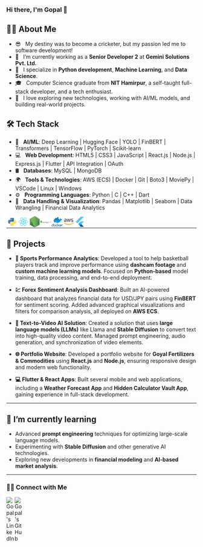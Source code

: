 ### Hi there, I'm Gopal 👋

<h2> 👩‍💻 About Me </h2>

- 😎 &nbsp; My destiny was to become a cricketer, but my passion led me to software development!
- 🤩 &nbsp; I’m currently working as a **Senior Developer 2** at **Gemini Solutions Pvt. Ltd.**
- 🧠 &nbsp; I specialize in **Python development**, **Machine Learning**, and **Data Science**.
- 🎓 &nbsp; Computer Science graduate from **NIT Hamirpur**, a self-taught full-stack developer, and a tech enthusiast.
- 🚀 &nbsp; I love exploring new technologies, working with AI/ML models, and building real-world projects.

<h2>🛠 Tech Stack</h2>

- 🔧 &nbsp; **AI/ML**: Deep Learning | Hugging Face | YOLO | FinBERT | Transformers | TensorFlow | PyTorch | Scikit-learn
- 💻 &nbsp; **Web Development**: HTML5 | CSS3 | JavaScript | React.js | Node.js | Express.js | Flutter | API Integration | OAuth
- 🛢 &nbsp; **Databases**: MySQL | MongoDB
- 🌍 &nbsp; **Tools & Technologies**: AWS (ECS) | Docker | Git | Boto3 | MoviePy | VSCode | Linux | Windows
- ⚙️ &nbsp; **Programming Languages**: Python | C | C++ | Dart
- 💾 &nbsp; **Data Handling & Visualization**: Pandas | Matplotlib | Seaborn | Data Wrangling | Financial Data Analytics

<img align="left" alt="Python" width="30px" src="https://raw.githubusercontent.com/github/explore/80688e429a7d4ef2fca1e82350fe8e3517d3494d/topics/python/python.png" />
<img align="left" alt="React" width="30px" src="https://raw.githubusercontent.com/github/explore/80688e429a7d4ef2fca1e82350fe8e3517d3494d/topics/react/react.png" />
<img align="left" alt="Node.js" width="30px" src="https://raw.githubusercontent.com/github/explore/80688e429a7d4ef2fca1e82350fe8e3517d3494d/topics/nodejs/nodejs.png" />
<img align="left" alt="MongoDB" width="30px" src="https://raw.githubusercontent.com/github/explore/80688e429a7d4ef2fca1e82350fe8e3517d3494d/topics/mongodb/mongodb.png" />
<img align="left" alt="Docker" width="30px" src="https://raw.githubusercontent.com/github/explore/775cfef3335fcb042db7774acff1e4662f051506/topics/docker/docker.png" />
<img align="left" alt="AWS" width="30px" src="https://raw.githubusercontent.com/github/explore/75563b876d6f9d890d50a66f1726b6ab5e0f8f32/topics/aws/aws.png" />
<img align="left" alt="Flutter" width="30px" src="https://raw.githubusercontent.com/github/explore/1c7f5b31f66a47e730ed803226fc3b766eccd165/topics/flutter/flutter.png" />

<br />

---

<h2> 🚀 Projects </h2>

- **🏀 Sports Performance Analytics**: Developed a tool to help basketball players track and improve performance using **dashcam footage** and **custom machine learning models**. Focused on **Python-based** model training, data processing, and end-to-end deployment.
  
- **💹 Forex Sentiment Analysis Dashboard**: Built an AI-powered dashboard that analyzes financial data for USD/JPY pairs using **FinBERT** for sentiment scoring. Added advanced graphical visualizations and filters for comparison analysis, all deployed on **AWS ECS**.
  
- **🎥 Text-to-Video AI Solution**: Created a solution that uses **large language models (LLMs)** like Llama and **Stable Diffusion** to convert text into high-quality video content. Managed prompt engineering, audio generation, and synchronization of video elements.
  
- **🌐 Portfolio Website**: Developed a portfolio website for **Goyal Fertilizers & Commodities** using **React.js** and **Node.js**, ensuring responsive design and modern web functionality.

- **💻 Flutter & React Apps**: Built several mobile and web applications, including a **Weather Forecast App** and **Hidden Calculator Vault App**, gaining experience in full-stack development.

---

<h2> 🌱 I’m currently learning </h2>

- Advanced **prompt engineering** techniques for optimizing large-scale language models.
- Experimenting with **Stable Diffusion** and other generative AI technologies.
- Exploring new developments in **financial modeling** and **AI-based market analysis**.

---

<h3> 🤝🏻 Connect with Me </h3>
<a href="https://www.linkedin.com/in/gopal911/">
  <img align="left" alt="Gopal's LinkedIn" width="22px" src="https://cdn.jsdelivr.net/npm/simple-icons@v3/icons/linkedin.svg" />
</a>
<a href="https://github.com/gopal-goyal">
  <img align="left" alt="Gopal's GitHub" width="22px" src="https://cdn.jsdelivr.net/npm/simple-icons@v3/icons/github.svg" />
</a>

<br />

